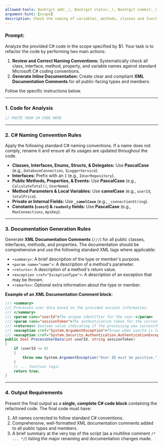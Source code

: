 ```yaml
---
allowed-tools: Bash(git add:_), Bash(git status:_), Bash(git commit:_), Bash(git branch:_), Bash(git checkout:\*)
argument-hint: [scope]
description: Check the naming of variables, methods, classes and functions in C\# code, in the files selected by the user.
---
```


### **Prompt:**

Analyze the provided C\# code in the scope specified by $1. Your task is to refactor the code by performing two main actions:

1.  **Review and Correct Naming Conventions:** Systematically check all class, interface, method, property, and variable names against standard Microsoft C\# coding conventions.
2.  **Generate Inline Documentation:** Create clear and compliant **XML Documentation Comments** for all public-facing types and members.

Follow the specific instructions below.

---

### **1. Code for Analysis**

```csharp
// PASTE YOUR C# CODE HERE
```

---

### **2. C\# Naming Convention Rules**

Apply the following standard C\# naming conventions. If a name does not comply, rename it and ensure all its usages are updated throughout the code.

- **Classes, Interfaces, Enums, Structs, & Delegates:** Use **PascalCase** (e.g., `DatabaseConnection`, `ILoggerService`).
- **Interfaces:** Prefix with an `I` (e.g., `IUserRepository`).
- **Public Methods, Properties, & Events:** Use **PascalCase** (e.g., `CalculateTotal()`, `UserName`).
- **Method Parameters & Local Variables:** Use **camelCase** (e.g., `userId`, `totalPrice`).
- **Private or Internal Fields:** Use **`_camelCase`** (e.g., `_connectionString`).
- **Constants (`const`) & `readonly` fields:** Use **PascalCase** (e.g., `MaxConnections`, `ApiKey`).

---

### **3. Documentation Generation Rules**

Generate **XML Documentation Comments** (`///`) for all public classes, interfaces, methods, and properties. The documentation should be comprehensive and use the following standard XML tags where applicable:

- `<summary>`: A brief description of the type or member's purpose.
- `<param name="name">`: A description of a method's parameter.
- `<returns>`: A description of a method's return value.
- `<exception cref="ExceptionType">`: A description of an exception that may be thrown.
- `<remarks>`: Optional extra information about the type or member.

**Example of an XML Documentation Comment block:**

```csharp
/// <summary>
/// Processes user data based on the provided session information.
/// </summary>
/// <param name="userId">The unique identifier for the user.</param>
/// <param name="sessionToken">The authentication token for the current session.</param>
/// <returns>A boolean value indicating if the processing was successful.</returns>
/// <exception cref="System.ArgumentException">Thrown when userId is less than or equal to zero.</exception>
/// <exception cref="System.Security.Authentication.AuthenticationException">Thrown when the sessionToken is invalid.</exception>
public bool ProcessUserData(int userId, string sessionToken)
{
    if (userId <= 0)
    {
        throw new System.ArgumentException("User ID must be positive.", nameof(userId));
    }
    // ... function logic
    return true;
}
```

---

### **4. Output Requirements**

Present the final output as a **single, complete C\# code block** containing the refactored code. The final code must have:

1.  All names corrected to follow standard C\# conventions.
2.  Comprehensive, well-formatted XML documentation comments added to all public types and members.
3.  A brief summary at the very top of the script (as a multiline comment `/* ... */`) listing the major renaming and documentation changes made.
